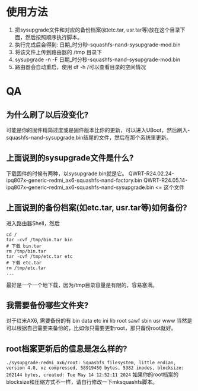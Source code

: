 # 使用方法
1. 把sysupgrade文件和对应的备份档案(如etc.tar, usr.tar等)放在这个目录下面，然后按照顺序执行脚本。
2. 执行完成后会得到: 日期_时分秒-squashfs-nand-sysupgrade-mod.bin
3. 将该文件上传到路由器的 /tmp 目录下
4. sysupgrade -n -F 日期_时分秒-squashfs-nand-sysupgrade-mod.bin
5. 路由器会自动重启，使用 df -h /可以查看目录的空间情况

# QA
## 为什么刷了以后没变化?
可能是你的固件精简过度或是固件版本比你的更新，可以进入UBoot，然后刷入-squashfs-nand-sysupgrade.bin结尾的文件，然后在那个系统里更新。

## 上面说到的sysupgrade文件是什么?
下载固件的时候有两种，以sysupgrade.bin就是它。
QWRT-R24.02.24-ipq807x-generic-redmi_ax6-squashfs-nand-factory.bin
QWRT-R24.05.14-ipq807x-generic-redmi_ax6-squashfs-nand-sysupgrade.bin <= 这个文件

## 上面说到的备份档案(如etc.tar, usr.tar等)如何备份?
进入路由器Shell，然后
```
cd /
tar -cvf /tmp/bin.tar bin
# 下载 bin.tar
rm /tmp/bin.tar
tar -cvf /tmp/etc.tar etc
# 下载 etc.tar
rm /tmp/etc.tar
...
```
最好是一个一个地下载，因为/tmp目录容量是有限的，容易塞满。

## 我需要备份哪些文件夹?
对于红米AX6, 需要备份的有 bin data etc ini lib root sawf sbin usr www
当然是可以根据自己需要来备份的，比如你只需要更新root，那只备份root就好。

## root档案更新后的信息是怎么样的?
`
./sysupgrade-redmi_ax6/root: Squashfs filesystem, little endian, version 4.0, xz compressed, 58919450 bytes, 5382 inodes, blocksize: 262144 bytes, created: Tue May 14 12:52:11 2024
`
如果你的root档案的blocksize和压缩方式不一样，请自行修改一下mksquashfs脚本。
